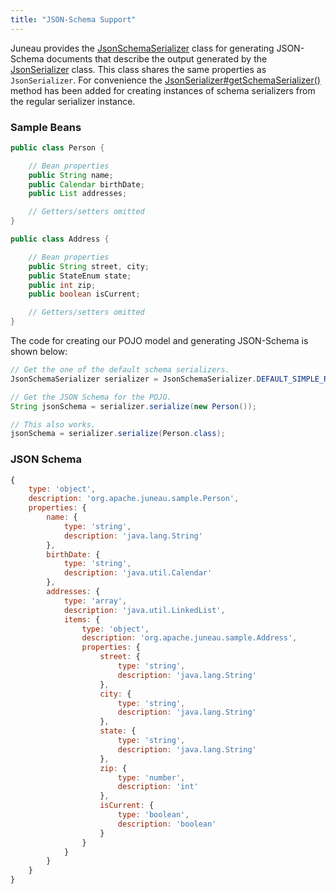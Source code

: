 ```yaml
---
title: "JSON-Schema Support"
---
```


Juneau provides the [JsonSchemaSerializer]({{API_DOCS}}/org/apache/juneau/json/JsonSchemaSerializer.html) class for generating JSON-Schema documents that describe the output generated by the [JsonSerializer]({{API_DOCS}}/org/apache/juneau/json/JsonSerializer.html) class.
This class shares the same properties as `JsonSerializer`.
For convenience the [JsonSerializer#getSchemaSerializer()]({{API_DOCS}}/org/apache/juneau/json/JsonSerializer.html#getSchemaSerializer()) method has been added for creating instances of schema serializers from the regular serializer instance.

### Sample Beans

```java
public class Person {

    // Bean properties
    public String name;
    public Calendar birthDate;
    public List addresses;

    // Getters/setters omitted
}

public class Address {

    // Bean properties
    public String street, city;
    public StateEnum state;
    public int zip;
    public boolean isCurrent;

    // Getters/setters omitted
}
```

The code for creating our POJO model and generating JSON-Schema is shown below:

```java
// Get the one of the default schema serializers.
JsonSchemaSerializer serializer = JsonSchemaSerializer.DEFAULT_SIMPLE_READABLE;

// Get the JSON Schema for the POJO.
String jsonSchema = serializer.serialize(new Person());

// This also works.
jsonSchema = serializer.serialize(Person.class);
```

### JSON Schema

```js
{
    type: 'object',
    description: 'org.apache.juneau.sample.Person',
    properties: {
        name: {
            type: 'string',
            description: 'java.lang.String'
        },
        birthDate: {
            type: 'string',
            description: 'java.util.Calendar'
        },
        addresses: {
            type: 'array',
            description: 'java.util.LinkedList',
            items: {
                type: 'object',
                description: 'org.apache.juneau.sample.Address',
                properties: {
                    street: {
                        type: 'string',
                        description: 'java.lang.String'
                    },
                    city: {
                        type: 'string',
                        description: 'java.lang.String'
                    },
                    state: {
                        type: 'string',
                        description: 'java.lang.String'
                    },
                    zip: {
                        type: 'number',
                        description: 'int'
                    },
                    isCurrent: {
                        type: 'boolean',
                        description: 'boolean'
                    }
                }
            }
        }
    }
}
```
